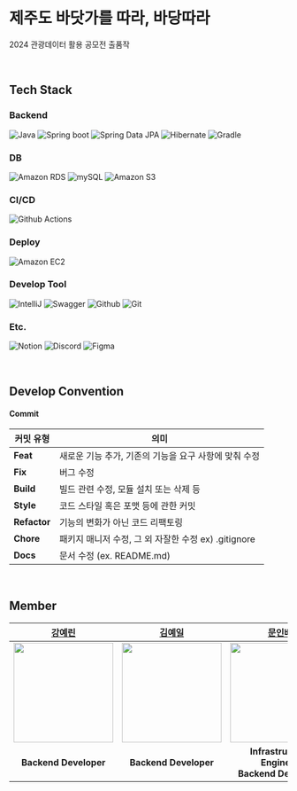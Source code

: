 # 제주도 바닷가를 따라, 바당따라
2024 관광데이터 활용 공모전 출품작

</br>

## Tech Stack
### Backend
![Java](https://img.shields.io/badge/java-%23ED8B00.svg?style=for-the-badge&logo=openjdk&logoColor=white)
![Spring boot](https://img.shields.io/badge/Spring_boot-6DB33F?style=for-the-badge&logo=Springboot&logoColor=white)
![Spring Data JPA](https://img.shields.io/badge/spring_data_jpa-6DB33F?style=for-the-badge&logoColor=white)
![Hibernate](https://img.shields.io/badge/hibernate-59666C?style=for-the-badge&logo=hibernate&logoColor=white)
![Gradle](https://img.shields.io/badge/gradle-02303A?style=for-the-badge&logo=gradle&logoColor=white)
<!-- ![JWT](https://img.shields.io/badge/JWT-black?style=for-the-badge&logo=JSON%20web%20tokens) -->

### DB
![Amazon RDS](https://img.shields.io/badge/amazon_rds-527FFF?style=for-the-badge&logo=amazonrds&logoColor=white)
![mySQL](https://img.shields.io/badge/mysql-4479A1?style=for-the-badge&logo=mysql&logoColor=white)
![Amazon S3](https://img.shields.io/badge/amazon_s3-569A31?style=for-the-badge&logo=amazons3&logoColor=white)
<!-- ![Firebase](https://img.shields.io/badge/firebase-FFCA28?style=for-the-badge&logo=firebase&logoColor=white) -->

### CI/CD
![Github Actions](https://img.shields.io/badge/github_actions-2088FF?style=for-the-badge&logo=githubactions&logoColor=white)

### Deploy
![Amazon EC2](https://img.shields.io/badge/amazon_ec2-FF9900?style=for-the-badge&logo=amazonec2&logoColor=white)
<!-- ![AWS Lambda](https://img.shields.io/badge/aws_lambda-FF9900?style=for-the-badge&logo=awslambda&logoColor=white)-->

### Develop Tool
![IntelliJ](https://img.shields.io/badge/intelliJ-000000?style=for-the-badge&logo=intellij-idea&logoColor=white)
![Swagger](https://img.shields.io/badge/swagger-85EA2D?style=for-the-badge&logo=swagger&logoColor=white)
![Github](https://img.shields.io/badge/github-181717?style=for-the-badge&logo=github&logoColor=white)
![Git](https://img.shields.io/badge/git-F05032?style=for-the-badge&logo=git&logoColor=white)

### Etc.
![Notion](https://img.shields.io/badge/Notion-%23000000.svg?style=for-the-badge&logo=notion&logoColor=white)
![Discord](https://img.shields.io/badge/Discord-%235865F2.svg?style=for-the-badge&logo=discord&logoColor=white)
![Figma](https://img.shields.io/badge/Figma-F24E1E?style=for-the-badge&logo=Figma&logoColor=white)

</br>

## Develop Convention
#### Commit
| **커밋 유형** | **의미** |
| --- | --- |
| **Feat** | 새로운 기능 추가, 기존의 기능을 요구 사항에 맞춰 수정 |
| **Fix** | 버그 수정 |
| **Build** | 빌드 관련 수정, 모듈 설치 또는 삭제 등 |
| **Style** | 코드 스타일 혹은 포맷 등에 관한 커밋 |
| **Refactor** | 기능의 변화가 아닌 코드 리팩토링 |
| **Chore** | 패키지 매니저 수정, 그 외 자잘한 수정 ex) .gitignore |
| **Docs** | 문서 수정 (ex. README.md) |

</br>

## Member
|[강예린](https://github.com/rkddpfls02)|[김예일](https://github.com/yeilkk)|[문인배](https://github.com/MoonInbae)|[이지우](https://github.com/Jiwoo-Leee)|
|:---:|:---:|:---:|:---:|
|<img src="https://github.com/rkddpfls02.png" width="180" height="180" >|<img src="https://github.com/yeilkk.png" width="180" height="180" >|<img src="https://github.com/MoonInbae.png" width="180" height="180" >|<img src="https://github.com/Jiwoo-Leee.png" width="180" height="180" >|
| **Backend Developer** | **Backend Developer**| **Infrastructure Engineer <br> Backend Developer** | **Backend Developer** | **Backend Developer** |
